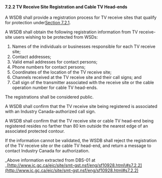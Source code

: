#### 7.2.2 TV Receive Site Registration and Cable TV Head-ends

A WSDB shall provide a registration process for TV receive sites that qualify for protection under[Section 7.2.1](http://www.ic.gc.ca/eic/site/smt-gst.nsf/eng/sf10928.html#s7.2.1).

A WSDB shall obtain the following registration information from TV receive-site users wishing to be protected from WSDs:

1. Names of the individuals or businesses responsible for each TV receive site;
2. Contact addresses;
3. Valid email addresses for contact persons;
4. Phone numbers for contact persons;
5. Coordinates of the location of the TV receive site;
6. Channels received at the TV receive site and their call signs; and
7. Call sign of the transmitter associated with the receive site or the cable operation number for cable TV head-ends.

The registrations shall be considered public.

A WSDB shall confirm that the TV receive site being registered is associated with an Industry Canada-authorized call sign.

A WSDB shall confirm that the TV receive site or cable TV head-end being registered resides no farther than 80 km outside the nearest edge of an associated protected contour.

If the information cannot be validated, the WSDB shall reject the registration of the TV receive site or the cable TV head-end, and return a message to contact Industry Canada for authorization.

_Above information extracted from DBS-01 at _[http://www.ic.gc.ca/eic/site/smt-gst.nsf/eng/sf10928.html\#s7.2.2](http://www.ic.gc.ca/eic/site/smt-gst.nsf/eng/sf10928.html#s7.2.2)

